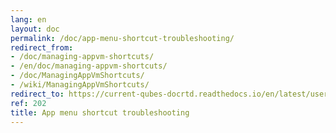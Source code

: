 ```yaml
---
lang: en
layout: doc
permalink: /doc/app-menu-shortcut-troubleshooting/
redirect_from:
- /doc/managing-appvm-shortcuts/
- /en/doc/managing-appvm-shortcuts/
- /doc/ManagingAppVmShortcuts/
- /wiki/ManagingAppVmShortcuts/
redirect_to: https://current-qubes-docrtd.readthedocs.io/en/latest/user/troubleshooting/app-menu-shortcut-troubleshooting.html
ref: 202
title: App menu shortcut troubleshooting
---
```

